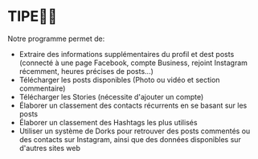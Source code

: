 # TIPE🐱‍💻
Notre programme permet de:
- Extraire des informations supplémentaires du profil et dest posts (connecté à une page Facebook, compte Business, rejoint Instagram récemment, heures précises de posts...)
- Télécharger les posts disponibles (Photo ou vidéo et section commentaire)
- Télécharger les Stories (nécessite d'ajouter un compte)
- Élaborer un classement des contacts récurrents en se basant sur les posts
- Élaborer un classement des Hashtags les plus utilisés
- Utiliser un système de Dorks pour retrouver des posts commentés ou des contacts sur Instagram, ainsi que des données disponibles sur d'autres sites web
